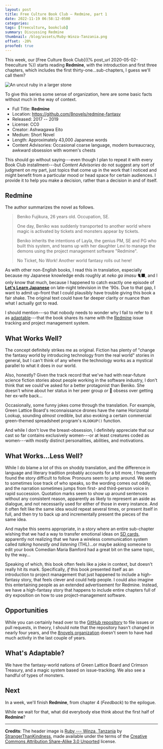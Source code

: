 ```yaml
---
layout: post
title: Free Culture Book Club — Redmine, part 1
date: 2022-11-19 06:58:12-0500
categories:
tags: [freeculture, bookclub]
summary: Discussing Redmine
thumbnail: /blog/assets/Ruby-Winza-Tanzania.png
offset: -20%
proofed: true
---
```


This week, our [Free Culture Book Club]({% post_url 2020-05-02-freeculture %}) starts reading **Redmine**, with the introduction and first three chapters, which includes the first thirty-one...sub-chapters, I guess we'll call them?

![An uncut ruby in a larger stone](/blog/assets/Ruby-Winza-Tanzania.png "I got a rock...")

To give this series some sense of organization, here are some basic facts without much in the way of context.

 * Full Title:  **Redmine**
 * Location:  <https://github.com/8novels/redmine-fantasy>
 * Released:  2017 -- 2019
 * License:  CC0
 * Creator:  Ashwagawa Eito
 * Medium:  Short Novel
 * Length:  Approximately 43,000 Japanese words
 * Content Advisories:  Occasional coarse language, modern bureaucracy, awkward obsession with women's chests

This should go without saying---even though I plan to repeat it with every Book Club installment---but *Content Advisories* do not suggest any sort of judgment on my part, just topics that come up in the work that I noticed and might benefit from a particular mood or head space for certain audiences.  I provide it to help you make a decision, rather than a decision in and of itself.

## Redmine

The author summarizes the novel as follows.

 > Beniko Fujikura, 26 years old. Occupation, SE.
 >
 > One day, Beniko was suddenly transported to another world where magic is activated by tickets and monsters appear by tickets.
 >
 > Beniko inherits the intentions of Layla, the genius PM, SE and PG who built this system, and teams up with her daughter Levi to manage the demons using the project management software "Redmine".
 >
 > No Ticket, No Work! Another world fantasy rolls out here!

As with other non-English books, I read this in translation, especially because my Japanese knowledge ends roughly at *neko ga imasu* 🐈‍⬛, and I only know that much, because I happened to catch exactly one episode of [**Let's Learn Japanese**](https://en.wikipedia.org/wiki/Let%27s_Learn_Japanese) on late-night television in the '90s.  Due to that gap, I want to admit up-front that I could plausibly have trouble giving this book a fair shake.  The original text could have far deeper clarity or nuance than what I actually got to read.

I should mention---so that nobody needs to wonder why I fail to refer to it as [adaptable](#whats-adaptable)---that the book shares its name with the [Redmine](https://en.wikipedia.org/wiki/Redmine) issue tracking and project management system.

## What Works Well?

The concept definitely strikes me as original.  Fiction has plenty of "change the fantasy world by introducing technology from the real world" stories in general, but I can't think of any where the technology works as a mystical parallel to what it does in our world.

Also, honestly?  Given the track record that we've had with near-future science fiction stories about people working in the software industry, I don't think that we could've asked for a better protagonist than Beniko.  She doesn't whine about her status in her peer group *or* 🤞 obsess over getting her ex-wife back...

Occasionally, some funny jokes come through the translation.  For example, Green Lattice Board's reconnaissance drones have the name Horizontal Lookup, sounding *almost* credible, but also evoking a certain commercial green-themed spreadsheet program's `HLOOKUP()` function.

And while I don't love the breast-obsession, I definitely appreciate that our cast so far contains exclusively women---or at least creatures coded as women---with mostly distinct personalities, abilities, and motivations.

## What Works...Less Well?

While I do blame a lot of this on shoddy translation, and the difference in language and literary tradition probably accounts for a bit more, I frequently found the story difficult to follow.  Pronouns seem to jump around.  We seem to sometimes lose track of who speaks, so the wording comes out oddly, and the narration sometimes jumps from first- and third-person voice in rapid succession.  Quotation marks seem to show up around sentences without any consistent reason, apparently as likely to represent an aside as dialogue, and not necessarily used for either of those in every instance.  And it often felt like the same idea would repeat several times, or present itself in full, and then try to back up and incrementally present the pieces of the same idea.

And maybe this seems appropriate, in a story where an entire sub-chapter wishing that we had a way to transfer emotional ideas on [SD cards](https://en.wikipedia.org/wiki/SD_card), apparently not realizing that we have a wireless communication system called *talking honestly and listening* (THL)...or maybe asking someone to edit your book  Comedian Maria Bamford had a great bit on the same topic, by the way...

Speaking of which, this book often feels like a joke in context, but doesn't really hit its mark.  Specifically, *if* this book presented itself as an introduction to project management that just happened to include a high-fantasy story, that feels clever and could help people.  I could also imagine this entertaining people as an extended advertisement for Redmine.  Instead, we have a high-fantasy story that happens to include entire chapters full of dry exposition on how to use project-management software.

## Opportunities

While you can certainly head over to the [GitHub <i class='fab fa-github'></i> repository](https://github.com/8novels/redmine-fantasy/) to file issues or pull requests, in theory, I should note that the repository hasn't changed in nearly four years, and the [8novels organization](https://github.com/8novels) doesn't seem to have had much activity in the last couple of years.

## What's Adaptable?

We have the fantasy-world nations of Green Lattice Board and Crimson Treasury, and a magic system based on issue-tracking.  We also see a handful of types of monsters.

## Next

In a week, we'll finish **Redmine**, from chapter 4 (*Feedback*) to the epilogue.

While we wait for that, what did everybody else think about the first half of **Redmine**?

* * *

**Credits**:  The header image is [Ruby --- Winza, Tanzania](https://commons.wikimedia.org/wiki/File:Ruby_-_Winza,_Tanzania.jpg) by [StrangerThanKindness](https://commons.wikimedia.org/w/index.php?title=User:StrangerThanKindness), made available under the terms of the [Creative Commons Attribution Share-Alike 3.0 Unported](https://creativecommons.org/licenses/by-sa/3.0/deed.en) license.
